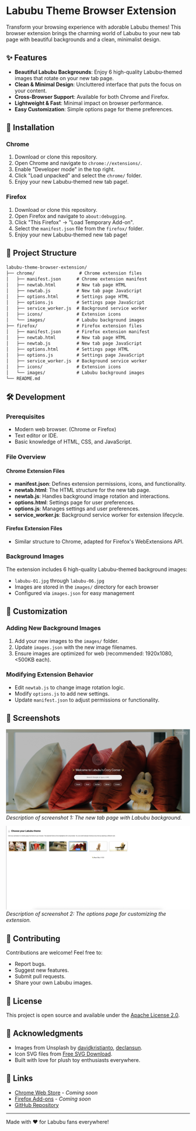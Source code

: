# Labubu Theme Browser Extension

Transform your browsing experience with adorable Labubu themes! This browser extension brings the charming world of Labubu to your new tab page with beautiful backgrounds and a clean, minimalist design.

## ✨ Features

- **Beautiful Labubu Backgrounds**: Enjoy 6 high-quality Labubu-themed images that rotate on your new tab page.
- **Clean & Minimal Design**: Uncluttered interface that puts the focus on your content.
- **Cross-Browser Support**: Available for both Chrome and Firefox.
- **Lightweight & Fast**: Minimal impact on browser performance.
- **Easy Customization**: Simple options page for theme preferences.

## 🚀 Installation

### Chrome
1. Download or clone this repository.
2. Open Chrome and navigate to `chrome://extensions/`.
3. Enable "Developer mode" in the top right.
4. Click "Load unpacked" and select the `chrome/` folder.
5. Enjoy your new Labubu-themed new tab page!.

### Firefox
1. Download or clone this repository.
2. Open Firefox and navigate to `about:debugging`.
3. Click "This Firefox" → "Load Temporary Add-on".
4. Select the `manifest.json` file from the `firefox/` folder.
5. Enjoy your new Labubu-themed new tab page!

## 📁 Project Structure

```
labubu-theme-browser-extension/
├── chrome/                 # Chrome extension files
│   ├── manifest.json      # Chrome extension manifest
│   ├── newtab.html        # New tab page HTML
│   ├── newtab.js          # New tab page JavaScript
│   ├── options.html       # Settings page HTML
│   ├── options.js         # Settings page JavaScript
│   ├── service_worker.js  # Background service worker
│   ├── icons/             # Extension icons
│   └── images/            # Labubu background images
├── firefox/               # Firefox extension files
│   ├── manifest.json      # Firefox extension manifest
│   ├── newtab.html        # New tab page HTML
│   ├── newtab.js          # New tab page JavaScript
│   ├── options.html       # Settings page HTML
│   ├── options.js         # Settings page JavaScript
│   ├── service_worker.js  # Background service worker
│   ├── icons/             # Extension icons
│   └── images/            # Labubu background images
└── README.md
```

## 🛠️ Development

### Prerequisites
- Modern web browser. (Chrome or Firefox)
- Text editor or IDE.
- Basic knowledge of HTML, CSS, and JavaScript.

### File Overview

#### Chrome Extension Files
- **manifest.json**: Defines extension permissions, icons, and functionality.
- **newtab.html**: The HTML structure for the new tab page.
- **newtab.js**: Handles background image rotation and interactions.
- **options.html**: Settings page for user preferences.
- **options.js**: Manages settings and user preferences.
- **service_worker.js**: Background service worker for extension lifecycle.

#### Firefox Extension Files
- Similar structure to Chrome, adapted for Firefox's WebExtensions API.

### Background Images
The extension includes 6 high-quality Labubu-themed background images:
- `labubu-01.jpg` through `labubu-06.jpg`
- Images are stored in the `images/` directory for each browser
- Configured via `images.json` for easy management

## 🎨 Customization

### Adding New Background Images
1. Add your new images to the `images/` folder.
2. Update `images.json` with the new image filenames.
3. Ensure images are optimized for web (recommended: 1920x1080, <500KB each).

### Modifying Extension Behavior
- Edit `newtab.js` to change image rotation logic.
- Modify `options.js` to add new settings.
- Update `manifest.json` to adjust permissions or functionality.

## 📸 Screenshots

![Screenshot 1](screenshots/screenshot-1.png)
*Description of screenshot 1: The new tab page with Labubu background.*

![Screenshot 2](screenshots/screenshot-2.png)
*Description of screenshot 2: The options page for customizing the extension.*

## 🤝 Contributing

Contributions are welcome! Feel free to:
- Report bugs.
- Suggest new features.
- Submit pull requests.
- Share your own Labubu images.

## 📄 License

This project is open source and available under the [Apache License 2.0](LICENSE).

## 🙏 Acknowledgments

- Images from Unsplash by [davidkristianto](https://unsplash.com/@davidkristianto), [declansun](https://unsplash.com/@declansun).
- Icon SVG files from [Free SVG Download](https://www.freesvgdownload.com/labubu-free-svg-files/).
- Built with love for plush toy enthusiasts everywhere.

## 🔗 Links

- [Chrome Web Store](https://chrome.google.com/webstore) - *Coming soon*
- [Firefox Add-ons](https://addons.mozilla.org/) - *Coming soon*
- [GitHub Repository](https://github.com/amirshnll/labubu-theme-browser-extension)

---

Made with ❤️ for Labubu fans everywhere!